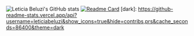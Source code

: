 ![Leticia Beluzi's GitHub stats](https://github-readme-stats.vercel.app/api?username=leticiabeluzi&theme=dark&show_icons=true)
[![Readme Card](https://github-readme-stats.vercel.app/api/pin/?username=leticiabeluzi&repo=github-readme-stats)](https://github.com/leticiabeluzi/github-readme-stats)
[dark]: https://github-readme-stats.vercel.app/api?username=leticiabeluzi&show_icons=true&hide=contribs,prs&cache_seconds=86400&theme=dark
